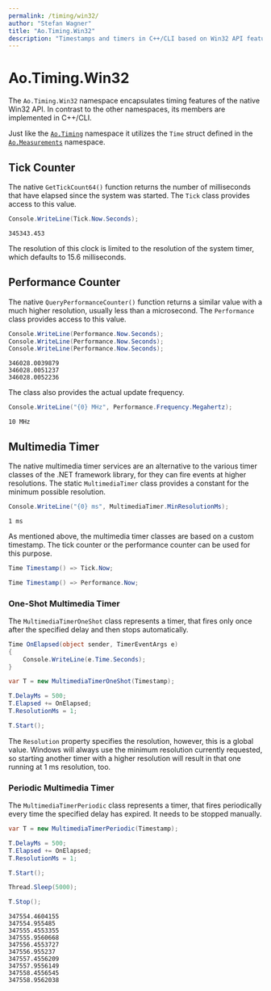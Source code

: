 ```yaml
---
permalink: /timing/win32/
author: "Stefan Wagner"
title: "Ao.Timing.Win32"
description: "Timestamps and timers in C++/CLI based on Win32 API features such as the performance counter and multimedia timer."
---
```


# Ao.Timing.Win32

The `Ao.Timing.Win32` namespace encapsulates timing features of the native Win32 API. In contrast to the other namespaces, its members are implemented in C++/CLI. 

Just like the [`Ao.Timing`](ao.timing.md) namespace it utilizes the `Time` struct defined in the [`Ao.Measurements`](ao.measurements.md) namespace.

## Tick Counter

The native `GetTickCount64()` function returns the number of milliseconds that have elapsed since the system was started. The `Tick` class provides access to this value.

```csharp
Console.WriteLine(Tick.Now.Seconds);
```

```console
345343.453
```

The resolution of this clock is limited to the resolution of the system timer, which defaults to 15.6 milliseconds. 

## Performance Counter

The native `QueryPerformanceCounter()` function returns a similar value with a much higher resolution, usually less than a microsecond. The `Performance` class provides access to this value.

```csharp
Console.WriteLine(Performance.Now.Seconds);
Console.WriteLine(Performance.Now.Seconds);
Console.WriteLine(Performance.Now.Seconds);
```

```console
346028.0039879
346028.0051237
346028.0052236
```

The class also provides the actual update frequency.

```csharp
Console.WriteLine("{0} MHz", Performance.Frequency.Megahertz);
```

```console
10 MHz
```

## Multimedia Timer

The native multimedia timer services are an alternative to the various timer classes of the .NET framework library, for they can fire events at higher resolutions. The static `MultimediaTimer` class provides a constant for the minimum possible resolution.

```csharp
Console.WriteLine("{0} ms", MultimediaTimer.MinResolutionMs);
```

```console
1 ms
```

As mentioned above, the multimedia timer classes are based on a custom timestamp. The tick counter or the performance counter can be used for this purpose.

```csharp
Time Timestamp() => Tick.Now;
```

```csharp
Time Timestamp() => Performance.Now;
```

### One-Shot Multimedia Timer

The `MultimediaTimerOneShot` class represents a timer, that fires only once after the specified delay and then stops automatically.

```csharp
Time OnElapsed(object sender, TimerEventArgs e)
{
    Console.WriteLine(e.Time.Seconds);
}
```

```csharp
var T = new MultimediaTimerOneShot(Timestamp);

T.DelayMs = 500;
T.Elapsed += OnElapsed;
T.ResolutionMs = 1;

T.Start(); 
```

The `Resolution` property specifies the resolution, however, this is a global value. Windows will always use the minimum resolution currently requested, so starting another timer with a higher resolution will result in that one running at 1 ms resolution, too.

### Periodic Multimedia Timer

The `MultimediaTimerPeriodic` class represents a timer, that fires periodically every time the specified delay has expired. It needs to be stopped manually.

```csharp
var T = new MultimediaTimerPeriodic(Timestamp);

T.DelayMs = 500;
T.Elapsed += OnElapsed;
T.ResolutionMs = 1;

T.Start(); 

Thread.Sleep(5000);

T.Stop();
```

```console
347554.4604155
347554.955485
347555.4553355
347555.9560668
347556.4553727
347556.955237
347557.4556209
347557.9556149
347558.4556545
347558.9562038
```
